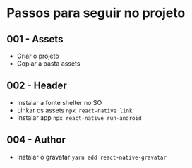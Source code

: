 # Passos para seguir no projeto

## 001 - Assets

- Criar o projeto
- Copiar a pasta assets

## 002 - Header

- Instalar a fonte shelter no SO
- Linkar os assets `npx react-native link`
- Instalar app `npx react-native run-android`

## 004 - Author

- Instalar o gravatar `yarn add react-native-gravatar`